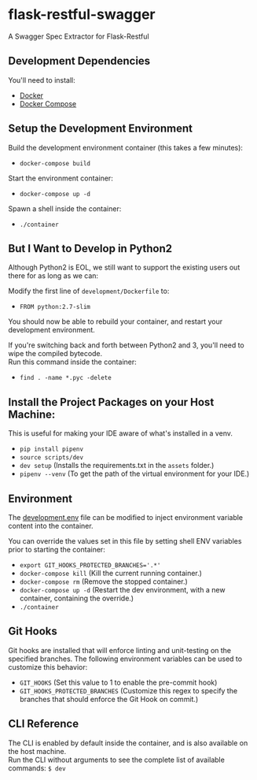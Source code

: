 # flask-restful-swagger

A Swagger Spec Extractor for Flask-Restful

## Development Dependencies

You'll need to install:
 - [Docker](https://www.docker.com/) 
 - [Docker Compose](https://docs.docker.com/compose/install/)

## Setup the Development Environment

Build the development environment container (this takes a few minutes):
- `docker-compose build`

Start the environment container:
- `docker-compose up -d`

Spawn a shell inside the container:
- `./container`

## But I Want to Develop in Python2

Although Python2 is EOL, we still want to support the existing users out there for as long as we can:

Modify the first line of `development/Dockerfile` to:
- `FROM python:2.7-slim`

You should now be able to rebuild your container, and restart your development environment.


If you're switching back and forth between Python2 and 3, you'll need to wipe the compiled bytecode.<br> Run this command inside the container:
- `find . -name *.pyc -delete`

## Install the Project Packages on your Host Machine:
This is useful for making your IDE aware of what's installed in a venv.

- `pip install pipenv`
- `source scripts/dev`
- `dev setup` (Installs the requirements.txt in the `assets` folder.)
- `pipenv --venv` (To get the path of the virtual environment for your IDE.)

## Environment
The [development.env](./development.env) file can be modified to inject environment variable content into the container.

You can override the values set in this file by setting shell ENV variables prior to starting the container:
- `export GIT_HOOKS_PROTECTED_BRANCHES='.*'`
- `docker-compose kill` (Kill the current running container.)
- `docker-compose rm` (Remove the stopped container.)
- `docker-compose up -d` (Restart the dev environment, with a new container, containing the override.)
- `./container`

## Git Hooks
Git hooks are installed that will enforce linting and unit-testing on the specified branches.
The following environment variables can be used to customize this behavior:

- `GIT_HOOKS` (Set this value to 1 to enable the pre-commit hook)
- `GIT_HOOKS_PROTECTED_BRANCHES` (Customize this regex to specify the branches that should enforce the Git Hook on commit.)

## CLI Reference
The CLI is enabled by default inside the container, and is also available on the host machine.<br>
Run the CLI without arguments to see the complete list of available commands: `$ dev`
